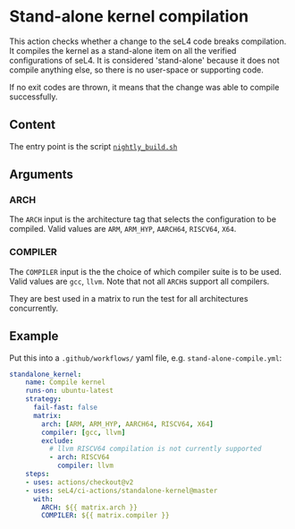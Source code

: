 <!--
     Copyright 2020, Data61, CSIRO (ABN 41 687 119 230)

     SPDX-License-Identifier: CC-BY-SA-4.0
-->

# Stand-alone kernel compilation

This action checks whether a change to the seL4 code breaks compilation.
It compiles the kernel as a stand-alone item on all the verified configurations
of seL4. It is considered 'stand-alone' because it does not compile anything else,
so there is no user-space or supporting code.

If no exit codes are thrown, it means that the change was able to compile successfully.

## Content

The entry point is the script [`nightly_build.sh`](nightly_build.sh/)

## Arguments

### ARCH

The `ARCH` input is the architecture tag that selects the configuration to be compiled.
Valid values are `ARM`, `ARM_HYP`, `AARCH64`, `RISCV64`, `X64`.

### COMPILER

The `COMPILER` input is the the choice of which compiler suite is to be used.
Valid values are `gcc`, `llvm`.
Note that not all `ARCH`s support all compilers.

They are best used in a matrix to run the test for all architectures
concurrently.

## Example

Put this into a `.github/workflows/` yaml file, e.g. `stand-alone-compile.yml`:

```yaml
standalone_kernel:
    name: Compile kernel
    runs-on: ubuntu-latest
    strategy:
      fail-fast: false
      matrix:
        arch: [ARM, ARM_HYP, AARCH64, RISCV64, X64]
        compiler: [gcc, llvm]
        exclude:
          # llvm RISCV64 compilation is not currently supported
          - arch: RISCV64
            compiler: llvm
    steps:
    - uses: actions/checkout@v2
    - uses: seL4/ci-actions/standalone-kernel@master
      with:
        ARCH: ${{ matrix.arch }}
        COMPILER: ${{ matrix.compiler }}
```

